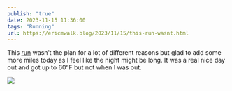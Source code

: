 ```yaml
---
publish: "true"
date: 2023-11-15 11:36:00
tags: "Running"
url: https://ericmwalk.blog/2023/11/15/this-run-wasnt.html
---
```


This [run](https://strava.com/activities/10224025667) wasn’t the plan for a lot of different reasons but glad to add some more miles today as I feel like the night might be long. It was a real nice day out and got up to 60°F but not when I was out.


![](https://ericmwalk.blog/uploads/2023/555596a1-1a1f-42e3-9ee4-e6cafc2a13ed.jpg)